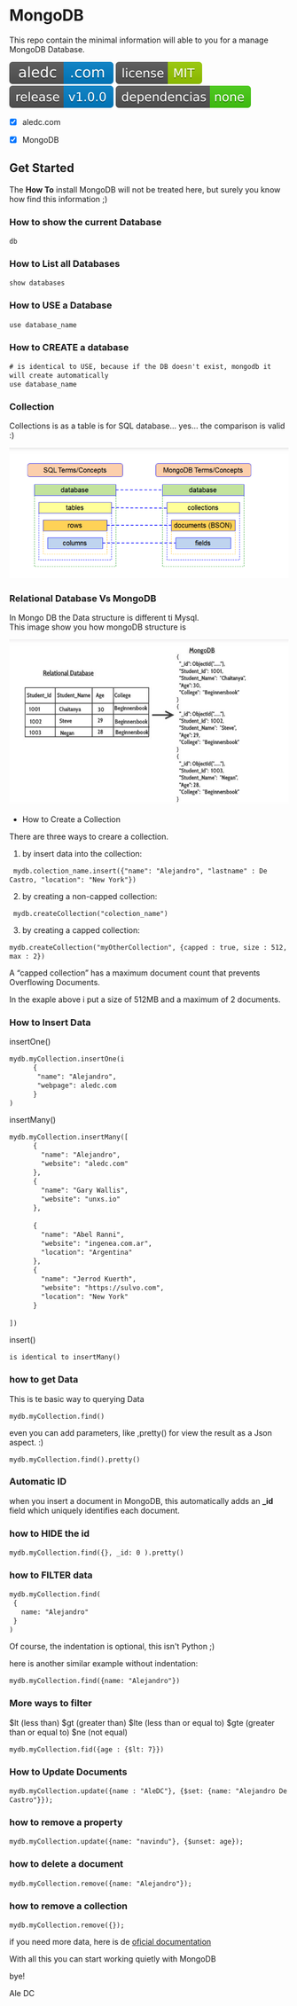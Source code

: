 # MongoDB
This repo contain the minimal information will able to you for a manage MongoDB Database.

[![aledc.com](https://github.com/aledc7/Scrum-Certification/blob/master/recursos/aledc.com.svg)](https://aledc.com)
[![License](https://github.com/aledc7/Scrum-Certification/blob/master/recursos/mit-license.svg)](https://aledc.com)
[![GitHub release](https://github.com/aledc7/Scrum-Certification/blob/master/recursos/release.svg)](https://aledc.com)
[![Dependencies](https://github.com/aledc7/Scrum-Certification/blob/master/recursos/dependencias-none.svg)](https://aledc.com)



- [x] aledc.com
- [x] MongoDB


## Get Started


The __How To__ install MongoDB will not be treated here, but surely you know how find this information ;)



###  How to show the current Database

```
db
```

### How to List all Databases

```
show databases
```


###  How to USE a Database

```
use database_name
```
### How to CREATE a database

```
# is identical to USE, because if the DB doesn't exist, mongodb it will create automatically
use database_name
```

### Collection 

Collections is as a table is for SQL database...  yes... the comparison is valid :)

![MongoDB](https://github.com/aledc7/MongoDB/blob/master/MongoDB.png?raw=true)
     


### Relational Database Vs MongoDB

In Mongo DB the Data structure is different ti Mysql.  
This image show you how mongoDB structure is

![MongoDB](https://github.com/aledc7/MongoDB/blob/master/MongoDb2.png?raw=true)


* How to Create a Collection

There are three ways to creare a collection. 

1. by insert data into the collection:
```
 mydb.colection_name.insert({"name": "Alejandro", "lastname" : De Castro, "location": "New York"})
```
2. by creating a non-capped collection:
```
 mydb.createCollection("colection_name")
```
3. by creating a capped collection:
```
mydb.createCollection("myOtherCollection", {capped : true, size : 512, max : 2})
```

A “capped collection” has a maximum document count that prevents Overflowing Documents.

In the exaple above i put a size of 512MB and a maximum of 2 documents.


### How to Insert Data




insertOne()
```
mydb.myCollection.insertOne(i
      {
       "name": "Alejandro", 
       "webpage": aledc.com
      }
)

```

insertMany()
```
mydb.myCollection.insertMany([
      {
        "name": "Alejandro", 
        "website": "aledc.com"
      },
      {
        "name": "Gary Wallis", 
        "website": "unxs.io"
      },
    
      {
        "name": "Abel Ranni", 
        "website": "ingenea.com.ar",
        "location": "Argentina"
      },
      {
        "name": "Jerrod Kuerth", 
        "website": "https://sulvo.com",
        "location": "New York"
      }      
      
])
```


insert()
```
is identical to insertMany()
```


### how to get Data



This is te basic way to querying Data
```
mydb.myCollection.find()
```

even you can add parameters, like ,pretty() for view the result as a Json aspect.  :)
```
mydb.myCollection.find().pretty()
```

### Automatic ID

when you insert a document in MongoDB, this automatically adds an **_id** field which uniquely identifies each document.

### how to HIDE the id
```
mydb.myCollection.find({}, _id: 0 ).pretty()
```

### how to FILTER data

```
mydb.myCollection.find(
 {
   name: "Alejandro"
 }
)
```
Of course, the indentation is optional, this isn't Python  ;)

here is another similar example without indentation:
```
mydb.myCollection.find({name: "Alejandro"})
```

### More ways to filter

$lt  (less than)
$gt (greater than)
$lte (less than or equal to)
$gte (greater than or equal to)
$ne (not equal)
```
mydb.myCollection.fid({age : {$lt: 7}})
```



### How to Update Documents

```
mydb.myCollection.update({name : "AleDC"}, {$set: {name: "Alejandro De Castro"}});
```

### how to remove a property
```
mydb.myCollection.update({name: "navindu"}, {$unset: age});
```

### how to delete a document
```
mydb.myCollection.remove({name: "Alejandro"});
```

### how to remove a collection
```
mydb.myCollection.remove({});
```

if you need more data, here is de [oficial documentation](https://docs.mongodb.com/)

With all this you can start working quietly with MongoDB


bye!

Ale DC


